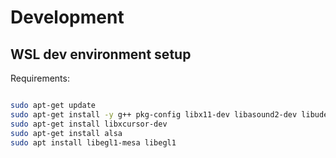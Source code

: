 # Development
## WSL dev environment setup
Requirements:
```bash

sudo apt-get update
sudo apt-get install -y g++ pkg-config libx11-dev libasound2-dev libudev-dev
sudo apt-get install libxcursor-dev
sudo apt-get install alsa
sudo apt install libegl1-mesa libegl1
```
